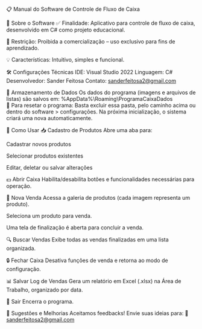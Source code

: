📋 Manual do Software de Controle de Fluxo de Caixa

📌 Sobre o Software
✅ Finalidade: Aplicativo para controle de fluxo de caixa, desenvolvido em C# como projeto educacional.

🚫 Restrição: Proibida a comercialização – uso exclusivo para fins de aprendizado.

💡 Características: Intuitivo, simples e funcional.

🛠️ Configurações Técnicas
IDE: Visual Studio 2022
Linguagem: C#
Desenvolvedor: Sander Feitosa
Contato: sanderfeitosa2@gmail.com

📂 Armazenamento de Dados
  Os dados do programa (imagens e arquivos de listas) são salvos em: %AppData%\Roaming\ProgramaCaixaDados\
🔹 Para resetar o programa: Basta excluir essa pasta, pelo caminho acima ou dentro do software > configurações. Na próxima inicialização, o sistema criará uma nova automaticamente.

🎯 Como Usar
📥 Cadastro de Produtos
  Abre uma aba para:
  
  Cadastrar novos produtos
  
  Selecionar produtos existentes
  
  Editar, deletar ou salvar alterações

💵 Abrir Caixa
  Habilita/desabilita botões e funcionalidades necessárias para operação.

🛒 Nova Venda
  Acessa a galeria de produtos (cada imagem representa um produto).

  Seleciona um produto para venda.

  Uma tela de finalização é aberta para concluir a venda.

🔍 Buscar Vendas
  Exibe todas as vendas finalizadas em uma lista organizada.

🔒 Fechar Caixa
  Desativa funções de venda e retorna ao modo de configuração.

📊 Salvar Log de Vendas
  Gera um relatório em Excel (.xlsx) na Área de Trabalho, organizado por data.

🚪 Sair
  Encerra o programa.

📩 Sugestões e Melhorias
Aceitamos feedbacks! Envie suas ideias para:
📧 sanderfeitosa2@gmail.com
